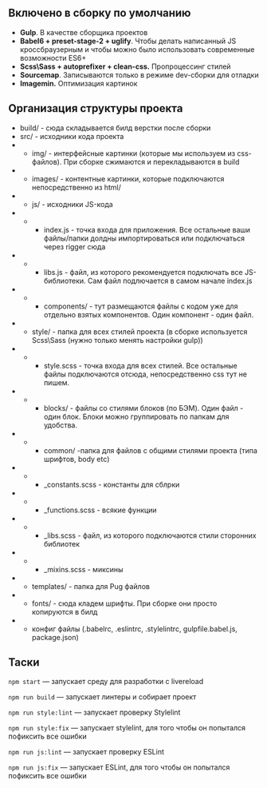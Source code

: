 ## Включено в сборку по умолчанию
- **Gulp**. В качестве сборщика проектов
- **Babel6 + preset-stage-2 + uglify**. Чтобы делать написанный JS кроссбраузерным и чтобы можно было использовать современные возможности ES6+
- **Scss\Sass + autoprefixer + clean-css.** Пропроцессинг стилей
- **Sourcemap**. Записываются только в режиме dev-сборки для отладки
- **Imagemin.** Оптимизация картинок


## Организация структуры проекта
- build/ - сюда складывается билд верстки после сборки
- src/ - исходники кода проекта
- - img/ - интерфейсные картинки (которые мы используем из css-файлов). При сборке сжимаются и перекладываются в build
- - images/ - контентные картинки, которые подключаются непосредственно из html/
- - js/ - исходники JS-кода
- - - index.js - точка входа для приложения. Все остальные ваши файлы/папки долдны импортироваться или подключаться через rigger сюда
- - - libs.js - файл, из которого рекомендуется подключать все JS-библиотеки. Сам файл подлючается в самом начале index.js
- - - components/ - тут размещаются файлы с кодом уже для отдельно взятых компонентов. Один компонент - один файл.
- - style/ - папка для всех стилей проекта (в сборке используется Scss\Sass (нужно только менять настройки gulp))
- - - style.scss - точка входа для всех стилей. Все остальные файлы подключаются отсюда, непосредственно css тут не пишем.
- - - blocks/ - файлы со стилями блоков (по БЭМ). Один файл - один блок. Блоки можно группировать по папкам для удобства.
- - - common/ -папка для файлов с общими стилями проекта (типа шрифтов, body etc)
- - - _constants.scss - константы для сблрки
- - - _functions.scss - всякие функции
- - - _libs.scss - файл, из которого подключаются стили сторонних библиотек
- - - _mixins.scss  - миксины
- - templates/ - папка для Pug файлов
- - fonts/ - сюда кладем шрифты. При сборке они просто копируются в билд
- + конфиг файлы (.babelrc, .eslintrc, .stylelintrc, gulpfile.babel.js, package.json)

## Таски 
`npm start` — запускает среду для разработки с livereload

`npm run build`  — запускает линтеры и собирает проект

`npm run style:lint` — запускает проверку Stylelint 

`npm run style:fix` — запускает stylelint, для того чтобы он попытался пофиксить все ошибки

`npm run js:lint` — запускает проверку ESLint

`npm run js:fix` — запускает ESLint, для того чтобы он попытался пофиксить все ошибки

